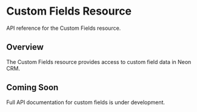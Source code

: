 # Custom Fields Resource

API reference for the Custom Fields resource.

## Overview

The Custom Fields resource provides access to custom field data in Neon CRM.

## Coming Soon

Full API documentation for custom fields is under development.
